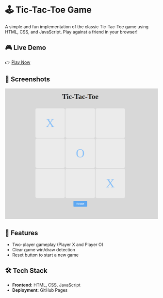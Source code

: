 # 🕹️ Tic-Tac-Toe Game

A simple and fun implementation of the classic Tic-Tac-Toe game using HTML, CSS, and JavaScript. Play against a friend in your browser!

## 🎮 Live Demo

👉 [Play Now](https://thejas2246.github.io/Tic-Tac-Toe-js/)

## 📸 Screenshots

![Game Screenshot](tictactoe.png)

## 🚀 Features

- Two-player gameplay (Player X and Player O)
- Clear game win/draw detection
- Reset button to start a new game

## 🛠️ Tech Stack

- **Frontend:** HTML, CSS, JavaScript
- **Deployment:** GitHub Pages
